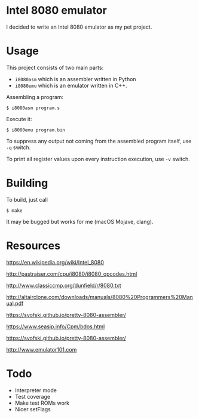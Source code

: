 # Intel 8080 emulator

I decided to write an Intel 8080 emulator as my pet project.

# Usage

This project consists of two main parts:
  * `i8080asm` which is an assembler written in Python
  * `i8080emu` which is an emulator written in C++.

Assembling a program:

    $ i8080asm program.s

Execute it:

    $ i8080emu program.bin

To suppress any output not coming from the assembled program itself, use `-q` switch.

To print all register values upon every instruction execution, use `-v` switch.

# Building

To build, just call

    $ make

It may be bugged but works for me (macOS Mojave, clang).

# Resources

https://en.wikipedia.org/wiki/Intel_8080

http://pastraiser.com/cpu/i8080/i8080_opcodes.html

http://www.classiccmp.org/dunfield/r/8080.txt

http://altairclone.com/downloads/manuals/8080%20Programmers%20Manual.pdf

https://svofski.github.io/pretty-8080-assembler/

https://www.seasip.info/Cpm/bdos.html

https://svofski.github.io/pretty-8080-assembler/

http://www.emulator101.com

# Todo

* Interpreter mode
* Test coverage
* Make test ROMs work
* Nicer setFlags

